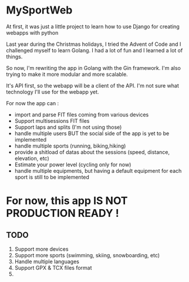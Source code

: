 # MySportWeb

At first, it was just a little project to learn how to use Django for creating webapps with python

Last year during the Christmas holidays, I tried the Advent of Code and I challenged myself to learn Golang. I had a lot of fun and I learned a lot of things. 

So now, I'm rewriting the app in Golang with the Gin framework. I'm also trying to make it more modular and more scalable.

It's API first, so the webapp will be a client of the API. I'm not sure what technology I'll use for the webapp yet.

For now the app can :

* import and parse FIT files coming from various devices
* Support multisessions FIT files
* Support laps and splits (I'm not using those)
* handle multiple users BUT the social side of the app is yet to be implemented
* handle multiple sports (running, biking,hiking)
* provide a shitload of datas about the sessions (speed, distance, elevation, etc)
* Estimate your power level (cycling only for now)
* handle multiple equipments, but having a default equipment for each sport is still to be implemented

# For now, this app IS NOT PRODUCTION READY !

## TODO

1. Support more devices
2. Support more sports (swimming, skiing, snowboarding, etc)
3. Handle multiple languages
4. Support GPX & TCX files format
5. 